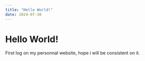 ```yaml
---
title: "Hello World!"
date: 2024-07-30
---
```


# Hello World!

First log on my personnal website, hope i will be consistent on it.

